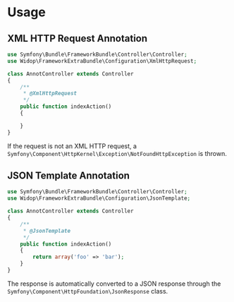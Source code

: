 # Usage

## XML HTTP Request Annotation

```` php
use Symfony\Bundle\FrameworkBundle\Controller\Controller;
use Widop\FrameworkExtraBundle\Configuration\XmlHttpRequest;

class AnnotController extends Controller
{
    /**
     * @XmlHttpRequest
     */
    public function indexAction()
    {

    }
}
````

If the request is not an XML HTTP request, a `Symfony\Component\HttpKernel\Exception\NotFoundHttpException` is thrown.

## JSON Template Annotation

```` php
use Symfony\Bundle\FrameworkBundle\Controller\Controller;
use Widop\FrameworkExtraBundle\Configuration\JsonTemplate;

class AnnotController extends Controller
{
    /**
     * @JsonTemplate
     */
    public function indexAction()
    {
        return array('foo' => 'bar');
    }
}
````

The response is automatically converted to a JSON response through the `Symfony\Component\HttpFoundation\JsonResponse`
class.
